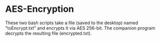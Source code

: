 # AES-Encryption
These two bash scripts take a file (saved to the desktop) named "toEncrypt.txt" and encrypts it via AES 256-bit. The companion program decrypts the resulting file (encrypted.txt).
